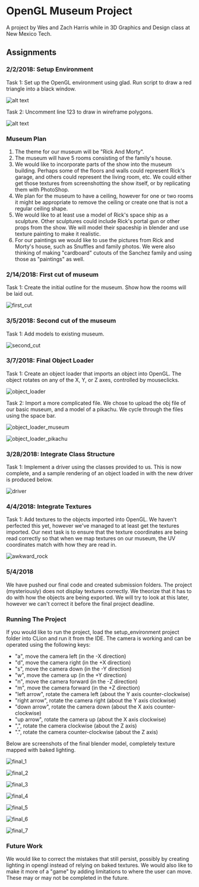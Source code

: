 # OpenGL Museum Project

A project by Wes and Zach Harris while in 3D Graphics and Design class at New Mexico Tech.

## Assignments

### 2/2/2018: Setup Environment

Task 1: Set up the OpenGL environment using glad. Run script to draw a red triangle into a black window.

![alt text](https://github.com/pixarninja/opengl_museum/blob/master/setup_environment/screenshots/Solid.png)

Task 2: Uncomment line 123 to draw in wireframe polygons.

![alt text](https://github.com/pixarninja/opengl_museum/blob/master/setup_environment/screenshots/Wireframe2.png)

### Museum Plan

1. The theme for our museum will be "Rick And Morty".
2. The museum will have 5 rooms consisting of the family's house.
3. We would like to incorporate parts of the show into the museum building. Perhaps some of the floors and walls could represent Rick's garage, and others could represent the living room, etc. We could either get those textures from screenshotting the show itself, or by replicating them with PhotoShop.
4. We plan for the museum to have a ceiling, however for one or two rooms it might be appropriate to remove the ceiling or create one that is not a regular ceiling shape.
5. We would like to at least use a model of Rick's space ship as a sculpture. Other sculptures could include Rick's portal gun or other props from the show. We will model their spaceship in blender and use texture painting to make it realistic.
6. For our paintings we would like to use the pictures from Rick and Morty's house, such as Snuffles and family photos. We were also thinking of making "cardboard" cutouts of the Sanchez family and using those as "paintings" as well.

### 2/14/2018: First cut of museum

Task 1: Create the initial outline for the museum. Show how the rooms will be laid out.

![first_cut](https://github.com/pixarninja/opengl_museum/blob/master/Blender_Files/first_cut.png)

### 3/5/2018: Second cut of the museum

Task 1: Add models to existing museum.

![second_cut](https://github.com/pixarninja/opengl_museum/blob/master/Blender_Files/second_cut.png)

### 3/7/2018: Final Object Loader

Task 1: Create an object loader that imports an object into OpenGL. The object rotates on any of the X, Y, or Z axes, controlled by mouseclicks.

![object_loader](https://github.com/pixarninja/opengl_museum/blob/master/setup_environment/screenshots/ObjectLoader.png)

Task 2: Import a more complicated file. We chose to upload the obj file of our basic museum, and a model of a pikachu. We cycle through the files using the space bar.

![object_loader_museum](https://github.com/pixarninja/opengl_museum/blob/master/setup_environment/screenshots/ObjectLoaderMuseum.png)

![object_loader_pikachu](https://github.com/pixarninja/opengl_museum/blob/master/setup_environment/screenshots/ObjectLoaderPikachu.png)

### 3/28/2018: Integrate Class Structure

Task 1: Implement a driver using the classes provided to us. This is now complete, and a sample rendering of an object loaded in with the new driver is produced below.

![driver](https://github.com/pixarninja/opengl_museum/blob/master/setup_environment/screenshots/Driver.png)

### 4/4/2018: Integrate Textures

Task 1: Add textures to the objects imported into OpenGL. We haven't perfected this yet, however we've managed to at least get the textures imported. Our next task is to ensure that the texture coordinates are being read correctly so that when we map textures on our museum, the UV coordinates match with how they are read in.

![awkward_rock](https://github.com/pixarninja/opengl_museum/blob/master/setup_environment/screenshots/AwkwardRock.jpg)

### 5/4/2018

We have pushed our final code and created submission folders. The project (mysteriously) does not display textures correctly. We theorize that it has to do with how the objects are being exported. We will try to look at this later, however we can't correct it before the final project deadline.

### Running The Project

If you would like to run the project, load the setup_environment project folder into CLion and run it from the IDE. The camera is working and can be operated using the following keys:

- "a", move the camera left (in the -X direction)
- "d", move the camera right (in the +X direction)
- "s", move the camera down (in the -Y direction)
- "w", move the camera up (in the +Y direction)
- "n", move the camera forward (in the -Z direction)
- "m", move the camera forward (in the +Z direction)
- "left arrow", rotate the camera left (about the Y axis counter-clockwise)
- "right arrow", rotate the camera right (about the Y axis clockwise)
- "down arrow", rotate the camera down (about the X axis counter-clockwise)
- "up arrow", rotate the camera up (about the X axis clockwise)
- ",", rotate the camera clockwise (about the Z axis)
- ".", rotate the camera counter-clockwise (about the Z axis)

Below are screenshots of the final blender model, completely texture mapped with baked lighting.

![final_1](https://github.com/pixarninja/opengl_museum/blob/master/setup_environment/screenshots/final_1.png)

![final_2](https://github.com/pixarninja/opengl_museum/blob/master/setup_environment/screenshots/final_2.png)

![final_3](https://github.com/pixarninja/opengl_museum/blob/master/setup_environment/screenshots/final_3.png)

![final_4](https://github.com/pixarninja/opengl_museum/blob/master/setup_environment/screenshots/final_4.png)

![final_5](https://github.com/pixarninja/opengl_museum/blob/master/setup_environment/screenshots/final_5.png)

![final_6](https://github.com/pixarninja/opengl_museum/blob/master/setup_environment/screenshots/final_6.png)

![final_7](https://github.com/pixarninja/opengl_museum/blob/master/setup_environment/screenshots/final_7.png)

### Future Work

We would like to correct the mistakes that still persist, possibly by creating lighting in opengl instead of relying on baked textures. We would also like to make it more of a "game" by adding limitations to where the user can move. These may or may not be completed in the future.
